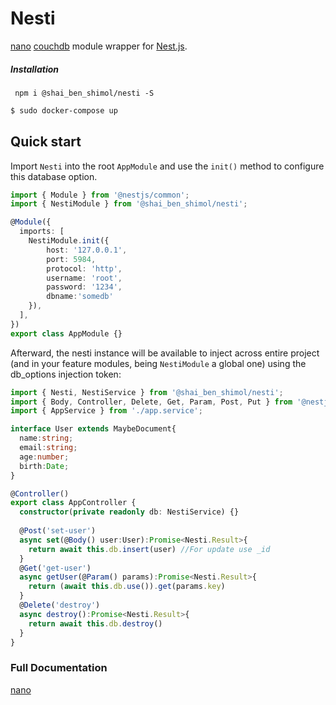# Nesti

[nano](https://www.npmjs.com/package/nano) [couchdb](http://couchdb.apache.org/) module wrapper for [Nest.js](https://nestjs.com/).

##### Installation
``` npm i @shai_ben_shimol/nesti -S```

```bash
$ sudo docker-compose up
```
## Quick start


Import `Nesti` into the root `AppModule` and use the `init()` method to configure this database option. 

```typescript
import { Module } from '@nestjs/common';
import { NestiModule } from '@shai_ben_shimol/nesti';

@Module({
  imports: [
    NestiModule.init({
        host: '127.0.0.1', 
        port: 5984,
        protocol: 'http',
        username: 'root',
        password: '1234',
        dbname:'somedb'
    }),
  ],
})
export class AppModule {}
```
Afterward, the nesti instance will be available to inject across entire project (and in your feature modules, being `NestiModule` a global one) using the db_options injection token:

```typescript
import { Nesti, NestiService } from '@shai_ben_shimol/nesti';
import { Body, Controller, Delete, Get, Param, Post, Put } from '@nestjs/common';
import { AppService } from './app.service';

interface User extends MaybeDocument{
  name:string;
  email:string;
  age:number;
  birth:Date;
}

@Controller()
export class AppController {
  constructor(private readonly db: NestiService) {}
  
  @Post('set-user')
  async set(@Body() user:User):Promise<Nesti.Result>{
    return await this.db.insert(user) //For update use _id
  }
  @Get('get-user')
  async getUser(@Param() params):Promise<Nesti.Result>{
    return (await this.db.use()).get(params.key)
  }
  @Delete('destroy')
  async destroy():Promise<Nesti.Result>{
    return await this.db.destroy()
  }
}
```
### Full Documentation ###
[nano]((https://www.npmjs.com/package/nano))

